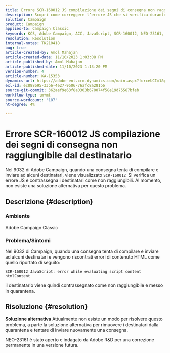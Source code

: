 ```yaml
---
title: Errore SCR-160012 JS compilazione dei segni di consegna non raggiungibile dal destinatario
description: Scopri come correggere l’errore JS che si verifica durante la compilazione della consegna per i destinatari in Adobe Campaign Classic. Al momento non è disponibile alcuna soluzione alternativa per questo problema.
solution: Campaign
product: Campaign
applies-to: Campaign Classic
keywords: KCS, Adobe Campaign, ACC, JavaScript, SCR-160012, NEO-23161, Adobe Campaign Classic, errore, compilazione della consegna per i destinatari, destinatario contrassegnato come non raggiungibile
resolution: Resolution
internal-notes: TK210418
bug: true
article-created-by: Amol Mahajan
article-created-date: 11/10/2023 1:03:08 PM
article-published-by: Amol Mahajan
article-published-date: 11/10/2023 1:13:20 PM
version-number: 4
article-number: KA-15353
dynamics-url: https://adobe-ent.crm.dynamics.com/main.aspx?forceUCI=1&pagetype=entityrecord&etn=knowledgearticle&id=df5c777b-c97f-ee11-8179-6045bd006b25
exl-id: ec888695-33b6-4e27-9506-76afc8a281b6
source-git-commit: 362aef9e63f8a0303b670074f58e19d75587bfeb
workflow-type: tm+mt
source-wordcount: '187'
ht-degree: 4%

---
```


# Errore SCR-160012 JS compilazione dei segni di consegna non raggiungibile dal destinatario


Nel 9032 di Adobe Campaign, quando una consegna tenta di compilare e inviare ad alcuni destinatari, viene visualizzato `SCR-160012 `Si verifica un errore JS e contrassegna i destinatari come non raggiungibili. Al momento, non esiste una soluzione alternativa per questo problema.

## Descrizione {#description}


### <b>Ambiente</b>

Adobe Campaign Classic



### <b>Problema/Sintomi</b>

Nel 9032 di Campaign, quando una consegna tenta di compilare e inviare ad alcuni destinatari e vengono riscontrati errori di contenuto HTML come quello riportato di seguito:


```
SCR-160012 JavaScript: error while evaluating script content htmlContent
```


il destinatario viene quindi contrassegnato come non raggiungibile e messo in quarantena.


## Risoluzione {#resolution}

<b>Soluzione alternativa</b>
Attualmente non esiste un modo per risolvere questo problema, a parte la soluzione alternativa per rimuovere i destinatari dalla quarantena e tentare di inviare nuovamente una consegna.

NEO-23161 è stato aperto e indagato da Adobe R&amp;D per una correzione permanente in una versione futura.

